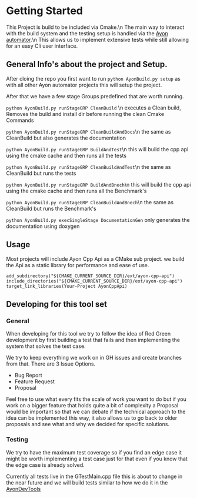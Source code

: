 # Getting Started

This Project is build to be included via Cmake.\n The main way to interact with
the build system and the testing setup is handled via the
[Ayon automator](https://github.com/ynput/ayon-automator).\n This allows us to
implement extensive tests while still allowing for an easy Cli user interface.

## General Info's about the project and Setup.

After cloing the repo you first want to run `python AyonBuild.py setup` as with
all other Ayon automator projects this will setup the project.

After that we have a few stage Groups predefined that are worth running.

`python AyonBuild.py runStageGRP CleanBuild` \n executes a Clean build, Removes
the build and install dir before running the clean Cmake Commands

`python AyonBuild.py runStageGRP CleanBuildAndDocs`\n the same as CleanBuild but
also generates the documentation

`python AyonBuild.py runStageGRP BuildAndTest`\n this will build the cpp api
using the cmake cache and then runs all the tests

`python AyonBuild.py runStageGRP CleanBuildAndTest`\n the same as CleanBuild but
runs the tests

`python AyonBuild.py runStageGRP BuildAndBnech`\n this will build the cpp api
using the cmake cache and then runs all the Benchmark's

`python AyonBuild.py runStageGRP CleanBuildAndBnech`\n the same as CleanBuild
but runs the Benchmark's

`python AyonBuild.py execSingleStage DocumentationGen` only generates the
documentation using doxygen

## Usage

Most projects will include Ayon Cpp Api as a CMake sub project. we build the Api
as a static library for performance and ease of use.

```
add_subdirectory("${CMAKE_CURRENT_SOURCE_DIR}/ext/ayon-cpp-api")
include_directories("${CMAKE_CURRENT_SOURCE_DIR}/ext/ayon-cpp-api")
target_link_libraries(Your-Project AyonCppApi)
```

## Developing for this tool set

### General

When developing for this tool we try to follow the idea of Red Green development
by first building a test that fails and then implementing the system that solves
the test case.

We try to keep everything we work on in GH issues and create branches from that.
There are 3 Issue Options.

- Bug Report
- Feature Request
- Proposal

Feel free to use what every fits the scale of work you want to do but if you
work on a bigger feature that holds quite a bit of complexity a Proposal would
be important so that we can debate if the technical approach to the idea can be
implemented this way, it also allows us to go back to older proposals and see
what and why we decided for specific solutions.

### Testing

We try to have the maximum test coverage so if you find an edge case it might be
worth implementing a test case just for that even if you know that the edge case
is already solved.

Currently all tests live in the GTestMain.cpp file this is about to change in
the near future and we will build tests similar to how we do it in the
[AyonDevTools](https://github.com/ynput/ayon-cpp-dev-tools)
